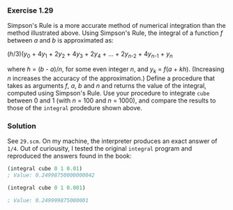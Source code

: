### Exercise 1.29

Simpson's Rule is a more accurate method of numerical integration than the
method illustrated above. Using Simpson's Rule, the integral of a function *f*
between *a* and *b* is approximated as:

(*h*/3)(*y*<sub>0</sub> + 4*y*<sub>1</sub> + 2*y*<sub>2</sub> + 4*y*<sub>3</sub> +
2*y*<sub>4</sub> + ... + 2*y*<sub>*n*-2</sub> + 4*y*<sub>*n*-1</sub> +
*y*<sub>*n*</sub>

where *h* = (*b* - *a*)/*n*, for some even integer *n*, and *y*<sub>*k*</sub> =
*f*(*a* + *kh*). (Increasing *n* increases the accuracy of the approximation.)
Define a procedure that takes as arguments *f*, *a*, *b* and *n* and returns the
value of the integral, computed using Simpson's Rule. Use your procedure to
integrate `cube` between 0 and 1 (with *n* = 100 and *n* = 1000), and compare
the results to those of the `integral` prodedure shown above.

### Solution

See `29.scm`. On my machine, the interpreter produces an exact answer of `1/4`.
Out of curiousity, I tested the original `integral` program and reproduced the
answers found in the book:

```scheme
(integral cube 0 1 0.01)
; Value: 0.24998750000000042

(integral cube 0 1 0.001)

; Value: 0.249999875000001
```
